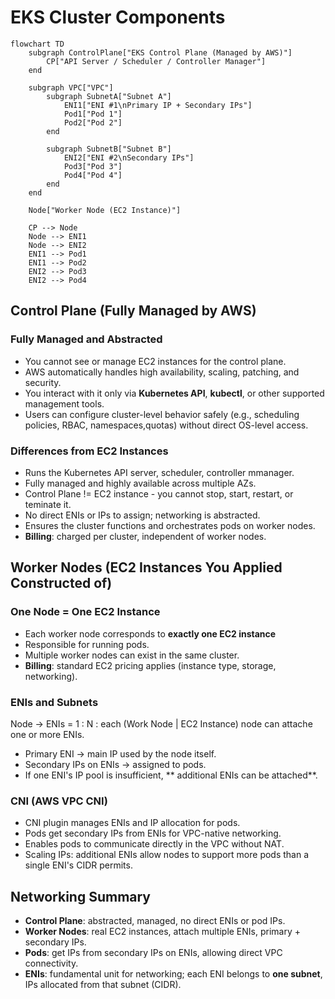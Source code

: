 # EKS Cluster Components 

```mermaid 
flowchart TD
    subgraph ControlPlane["EKS Control Plane (Managed by AWS)"]
        CP["API Server / Scheduler / Controller Manager"]
    end

    subgraph VPC["VPC"]
        subgraph SubnetA["Subnet A"]
            ENI1["ENI #1\nPrimary IP + Secondary IPs"]
            Pod1["Pod 1"]
            Pod2["Pod 2"]
        end

        subgraph SubnetB["Subnet B"]
            ENI2["ENI #2\nSecondary IPs"]
            Pod3["Pod 3"]
            Pod4["Pod 4"]
        end
    end

    Node["Worker Node (EC2 Instance)"]

    CP --> Node
    Node --> ENI1
    Node --> ENI2
    ENI1 --> Pod1
    ENI1 --> Pod2
    ENI2 --> Pod3
    ENI2 --> Pod4
```

## Control Plane (Fully Managed by AWS)
### Fully Managed and Abstracted 
- You cannot see or manage EC2 instances for the control plane.
- AWS automatically handles high availability, scaling, patching, and security.
- You interact with it only via **Kubernetes API**, **kubectl**, or other supported management tools. 
- Users can configure cluster-level behavior safely (e.g., scheduling policies, RBAC, namespaces,quotas) without direct OS-level access. 

### Differences from EC2 Instances 
- Runs the Kubernetes API server, scheduler, controller mmanager. 
- Fully managed and highly available across multiple AZs. 
- Control Plane != EC2 instance - you cannot stop, start, restart, or teminate it. 
- No direct ENIs or IPs to assign; networking is abstracted. 
- Ensures the cluster functions and orchestrates pods on worker nodes. 
- **Billing**: charged per cluster, independent of worker nodes. 

## Worker Nodes (EC2 Instances You Applied Constructed of)

### One Node = One EC2 Instance 
- Each worker node corresponds to **exactly one EC2 instance**
- Responsible for running pods.
- Multiple worker nodes can exist in the same cluster. 
- **Billing**: standard EC2 pricing applies (instance type, storage, networking).

### ENIs and Subnets 
Node -> ENIs = 1 : N : each (Work Node | EC2 Instance) node can attache one or more ENIs.
- Primary ENI -> main IP used by the node itself. 
- Secondary IPs on ENIs -> assigned to pods. 
- If one ENI's IP pool is insufficient, ** additional ENIs can be attached**. 

### CNI (AWS VPC CNI)
- CNI plugin manages ENIs and IP allocation for pods. 
- Pods get secondary IPs from ENIs for VPC-native networking. 
- Enables pods to communicate directly in the VPC without NAT. 
- Scaling IPs: additional ENIs allow nodes to support more pods than a single ENI's CIDR permits. 


## Networking Summary 
- **Control Plane**: abstracted, managed, no direct ENIs or pod IPs.
- **Worker Nodes**: real EC2 instances, attach multiple ENIs, primary + secondary IPs. 
- **Pods**: get IPs from secondary IPs on ENIs, allowing direct VPC connectivity. 
- **ENIs**: fundamental unit for networking; each ENI belongs to **one subnet**, IPs allocated from that subnet (CIDR). 
